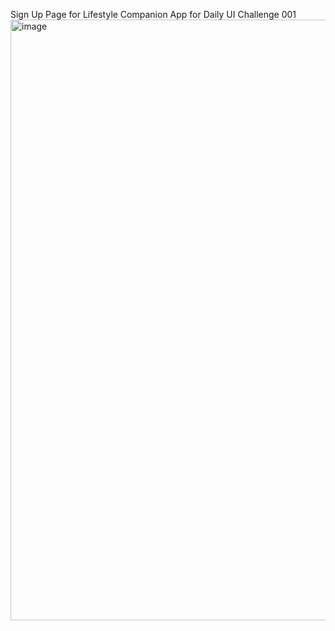 Sign Up Page for Lifestyle Companion App for Daily UI Challenge 001
<img width="1910" height="961" alt="image" src="https://github.com/user-attachments/assets/bef0dbde-22ae-4bb5-8f03-e74289e485a1" />
